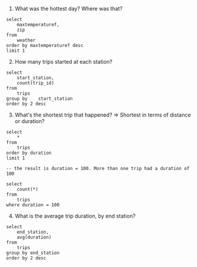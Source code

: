 1. What was the hottest day? Where was that?

```
select
	maxtemperaturef,
	zip
from
	weather
order by maxtemperaturef desc
limit 1
```

2. How many trips started at each station?

```
select
	start_station,
	count(trip_id)
from
	trips
group by 	start_station
order by 2 desc
```

3. What's the shortest trip that happened?
=> Shortest in terms of distance or duration?

```
select
	*
from
	trips
order by duration
limit 1

-- the result is duration = 100. More than one trip had a duration of 100

select
	count(*)
from
	trips
where duration = 100
```

4. What is the average trip duration, by end station?

```
select
	end_station,
	avg(duration)
from
	trips
group by end_station
order by 2 desc
```